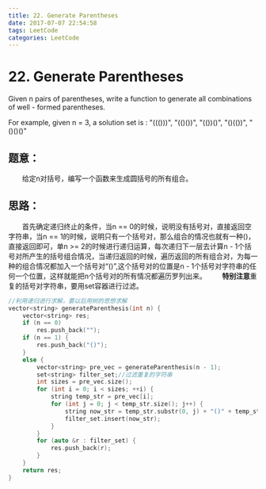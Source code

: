 ```yaml
---
title: 22. Generate Parentheses
date: 2017-07-07 22:54:58
tags: LeetCode
categories: LeetCode
---
```


# 22. Generate Parentheses

Given n pairs of parentheses, write a function to generate all combinations of well - formed parentheses.

For example, given n = 3, a solution set is :
"((()))", "(()())", "(())()", "()(())", "()()()"

<!--more-->

## 题意：

　　给定n对括号，编写一个函数来生成圆括号的所有组合。

## 思路：

　　首先确定递归终止的条件，当n == 0的时候，说明没有括号对，直接返回空字符串，当n == 1的时候，说明只有一个括号对，那么组合的情况也就有一种()，直接返回即可，单n >= 2的时候进行递归运算，每次递归下一层去计算n - 1个括号对所产生的括号组合情况，当递归返回的时候，遍历返回的所有组合对，为每一种的组合情况都加入一个括号对“()”,这个括号对的位置是n - 1个括号对字符串的任何一个位置，这样就能把n个括号对的所有情况都遍历罗列出来。
　　**特别注意**重复的括号对字符串，要用set容器进行过滤。

```c++
//利用递归进行求解，要以后用树的思想求解
vector<string> generateParenthesis(int n) {
	vector<string> res;
	if (n == 0)
		res.push_back("");
	if (n == 1) {
		res.push_back("()");
	}
	else {
		vector<string> pre_vec = generateParenthesis(n - 1);
		set<string> filter_set;//过滤重复的字符串
		int sizes = pre_vec.size();
		for (int i = 0; i < sizes; ++i) {
			string temp_str = pre_vec[i];
			for (int j = 0; j < temp_str.size(); j++) {
				string now_str = temp_str.substr(0, j) + "()" + temp_str.substr(j, temp_str.size());
				filter_set.insert(now_str);
			}
		}
		for (auto &r : filter_set) {
			res.push_back(r);
		}
	}
	return res;
}
```

